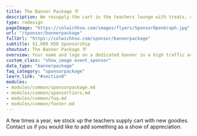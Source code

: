 ```yaml
---
title: The Banner Package 🪧
description: We resupply the cart in the teachers lounge with treats, drinks, supplies and more.
type: redesign
pageImage: "https://colwichhso.com/images/flyers/SponsorOpenGraph.jpg"
url: "/sponsor/bannerpackage"
fullUrl: "https://colwichhso.com/sponsor/bannerpackage"
subtitle: $1,000 HSO Sponsorship
shoutout: The Banner Package 🪧
overview: Your name and logo on a dedicated banner in a high traffic area. You'll also be the sponsor of an additional HSO event!
custom_class: "show_image event_sponsor"
data_type: "bannerpackage"
faq_category: "sponsorpackage"
learn_link: "#section0"
modules:
- modules/common/sponsorpackage.md
- modules/common/sponsortiers.md
- modules/common/faq.md
- modules/common/footer.md 
---
```

A few times a year, we stock up the teachers supply cart with new goodies. Contact us if you would like to add something as a show of appreciation.